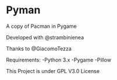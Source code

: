 # Pyman
A copy of Pacman in Pygame

Developed with @strambinienea

Thanks to @GiacomoTezza

Requirements:
  -Python 3.x
  -Pygame
  -Pillow

This Project is under GPL V3.0 License
